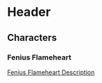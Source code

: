 <!-- TITLE: Home -->
<!-- SUBTITLE: A quick summary of Home -->

# Header
## Characters
### Fenius Flameheart
[Fenius Flameheart Description](/characters/fenius/fenius-description)
